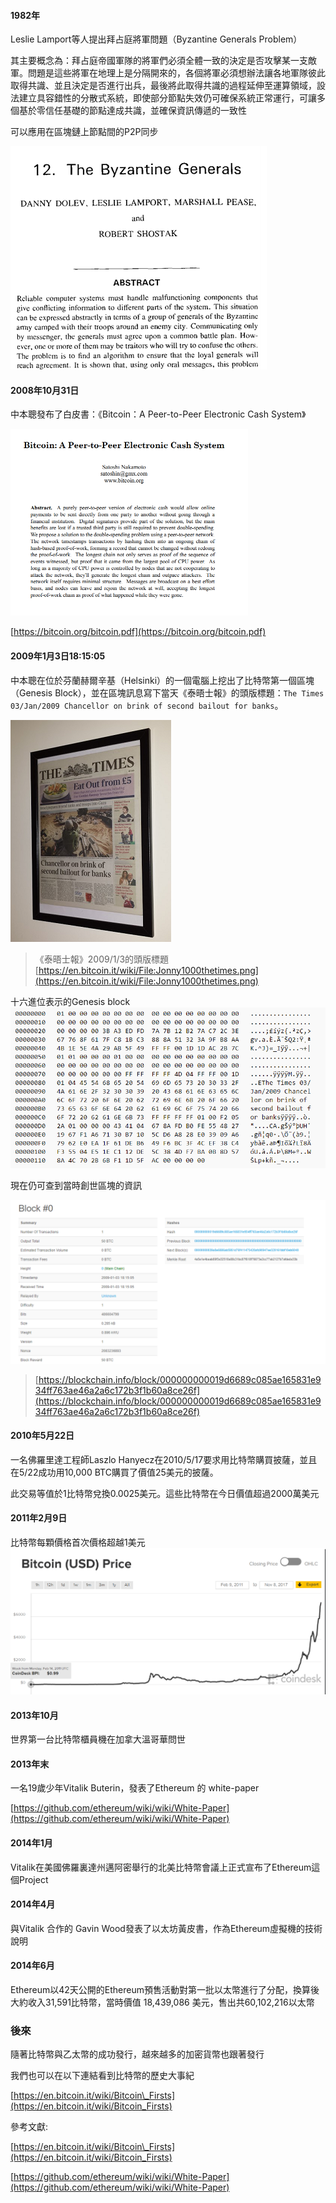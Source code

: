 #### **1982年**

Leslie Lamport等人提出拜占庭將軍問題（Byzantine Generals Problem）

其主要概念為：拜占庭帝國軍隊的將軍們必須全體一致的決定是否攻擊某一支敵軍。問題是這些將軍在地理上是分隔開來的，各個將軍必須想辦法讓各地軍隊彼此取得共識、並且決定是否進行出兵，最後將此取得共識的過程延伸至運算領域，設法建立具容錯性的分散式系統，即使部分節點失效仍可確保系統正常運行，可讓多個基於零信任基礎的節點達成共識，並確保資訊傳遞的一致性

可以應用在區塊鏈上節點間的P2P同步

![](/assets/拜占庭將軍論文封面.png)

#### 

#### 2008年10月31日

中本聰發布了白皮書：《Bitcoin：A Peer-to-Peer Electronic Cash System》

![](/assets/比特幣白皮書封面1-1.png)

[https://bitcoin.org/bitcoin.pdf](https://bitcoin.org/bitcoin.pdf)

#### 2009年1月3日18∶15∶05

中本聰在位於芬蘭赫爾辛基（Helsinki）的一個電腦上挖出了比特幣第一個區塊（Genesis Block），並在區塊訊息寫下當天《泰晤士報》的頭版標題：`The Times 03/Jan/2009 Chancellor on brink of second bailout for banks`。

![](/assets/Jonny1000thetimes.png)

> 《泰晤士報》2009/1/3的頭版標題 [https://en.bitcoin.it/wiki/File:Jonny1000thetimes.png](https://en.bitcoin.it/wiki/File:Jonny1000thetimes.png)

十六進位表示的Genesis block![](/assets/genesis_block_raw.png)

現在仍可查到當時創世區塊的資訊

![](/assets/創世區塊資訊.png)

> [https://blockchain.info/block/000000000019d6689c085ae165831e934ff763ae46a2a6c172b3f1b60a8ce26f](https://blockchain.info/block/000000000019d6689c085ae165831e934ff763ae46a2a6c172b3f1b60a8ce26f)

#### 2010年5月22日

一名佛羅里達工程師Laszlo Hanyecz在2010/5/17要求用比特幣購買披薩，並且在5/22成功用10,000 BTC購買了價值25美元的披薩。

此交易等值於1比特幣兌換0.0025美元。這些比特幣在今日價值超過2000萬美元

#### 2011年2月9日

比特幣每顆價格首次價格超越1美元![](/assets/首次超越1.png)

#### 2013年10月

世界第一台比特幣櫃員機在加拿大溫哥華問世

#### 2013年末

一名19歲少年Vitalik Buterin，發表了Ethereum 的 white-paper

[https://github.com/ethereum/wiki/wiki/White-Paper](https://github.com/ethereum/wiki/wiki/White-Paper)

#### 2014年1月

Vitalik在美國佛羅裏達州邁阿密舉行的北美比特幣會議上正式宣布了Ethereum這個Project

#### 2014年4月

與Vitalik 合作的 Gavin Wood發表了以太坊黃皮書，作為Ethereum虛擬機的技術說明

#### 2014年6月

Ethereum以42天公開的Ethereum預售活動對第一批以太幣進行了分配，換算後大約收入31,591比特幣，當時價值 18,439,086 美元，售出共60,102,216以太幣

### 後來

隨著比特幣與乙太幣的成功發行，越來越多的加密貨幣也跟著發行

我們也可以在以下連結看到比特幣的歷史大事紀

[https://en.bitcoin.it/wiki/Bitcoin\_Firsts](https://en.bitcoin.it/wiki/Bitcoin_Firsts)

參考文獻:

[https://en.bitcoin.it/wiki/Bitcoin\_Firsts](https://en.bitcoin.it/wiki/Bitcoin_Firsts)

[https://github.com/ethereum/wiki/wiki/White-Paper](https://github.com/ethereum/wiki/wiki/White-Paper)

